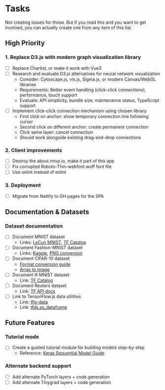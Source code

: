 # Tasks

Not creating issues for those.
But if you read this and you want to get involved, you can actually create one from any item of this list.

## High Priority

### 1. Replace D3.js with modern graph visualization library
- [ ] Replace Chartist, or make it work with Vue3
- [ ] Research and evaluate D3.js alternatives for neural network visualization
  - Consider: Cytoscape.js, vis.js, Sigma.js, or modern Canvas/WebGL libraries
  - Requirements: Better event handling (click-click connections), performance, touch support
  - Evaluate: API simplicity, bundle size, maintenance status, TypeScript support
- [ ] Implement click-click connection mechanism using chosen library
  - First click on anchor: show temporary connection line following cursor
  - Second click on different anchor: create permanent connection
  - Click same layer: cancel connection
  - Should work alongside existing drag-and-drop connections

### 2. Client improvements
- [ ] Destroy the about.nnvp.io, make it part of this app
- [ ] Fix corrupted Roboto-Thin-webfont.woff font file
- [ ] Use oxlint instead of eslint

### 3. Deployment
- [ ] Migrate from Netlify to GH pages for the SPA

## Documentation & Datasets

### Dataset documentation
- [ ] Document MNIST dataset
  - Links: [LeCun MNIST](http://yann.lecun.com/exdb/mnist/), [TF Catalog](https://www.tensorflow.org/datasets/catalog/mnist)
- [ ] Document Fashion-MNIST dataset
  - Links: [Kaggle](https://www.kaggle.com/zalando-research/fashionmnist), [PNG conversion](https://github.com/DeepLenin/fashion-mnist_png)
- [ ] Document CIFAR-10 dataset
  - [Format conversion guide](https://stackoverflow.com/questions/57291964/how-to-convert-cifar-dataset-into-the-same-format-as-mnist)
  - [Array to image](https://stackoverflow.com/questions/902761/saving-a-numpy-array-as-an-image)
- [ ] Document K-MNIST dataset
  - Link: [TF Catalog](https://www.tensorflow.org/datasets/catalog/kmnist)
- [ ] Document Reuters dataset
  - Link: [TF API docs](https://www.tensorflow.org/api_docs/python/tf/keras/datasets/reuters)
- [ ] Link to TensorFlow.js data utilities
  - Link: [tfjs-data](https://github.com/tensorflow/tfjs-data)
  - Link: [tfds.as_dataframe](https://www.tensorflow.org/datasets/api_docs/python/tfds/as_dataframe)

## Future Features

### Tutorial mode
- [ ] Create a guided tutorial module for building models step-by-step
  - Reference: [Keras Sequential Model Guide](https://keras.io/guides/sequential_model/)

### Alternate backend support
- [ ] Add alternate PyTorch layers + code generation
- [ ] Add alternate Tinygrad layers + code generation
